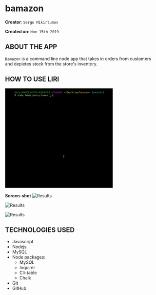 # bamazon

**Creator**: `Sergo Mikirtumov`

**Created on**: `Nov 15th 2019`

## ABOUT THE APP
`Bamazon` is a command line node app that takes in orders from customers and depletes stock from the store's inventory.

## HOW TO USE LIRI

![](demo.gif)

**Screen-shot**
![Results](/screenshot/Screenshot_1.PNG)

![Results](/screenshot/Screenshot_2.PNG)

![Results](/screenshot/Screenshot_3.PNG)

## TECHNOLOGIES USED
* Javascript
* Nodejs
* MySQL
* Node packages:
    * MySQL
    * Inquirer
    * Cli-table
    * Chalk
* Git
* GitHub